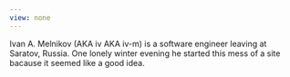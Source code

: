 ```yaml
---
view: none
---
```


Ivan A. Melnikov (AKA iv AKA iv-m) is a software engineer leaving at
Saratov, Russia. One lonely winter evening he started this mess
of a site bacause it seemed like a good idea.
